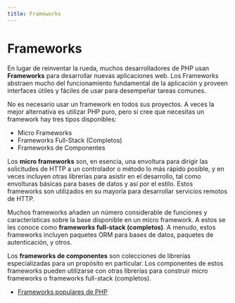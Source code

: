 ```yaml
---
title: Frameworks
---
```


# Frameworks

En lugar de reinventar la rueda, muchos desarrolladores de PHP usan **Frameworks** para desarrollar nuevas aplicaciones web. Los Frameworks abstraen mucho del funcionamiento fundamental de la aplicación y proveen interfaces útiles y fáciles de usar para desempeñar tareas comunes.

No es necesario usar un framework en todos sus proyectos. A veces la mejor alternativa es utilizar PHP puro, pero si cree que necesitas un framework hay tres tipos disponibles:

* Micro Frameworks
* Frameworks Full-Stack (Completos)
* Frameworks de Componentes

Los **micro frameworks** son, en esencia, una envoltura para dirigir las solicitudes de HTTP a un controlador o método lo más rápido posible, y en veces incluyen otras librerías para asistir en el desarrollo, tal como envolturas básicas para bases de datos y así por el estilo. Estos frameworks son utilizados en su mayoría para desarrollar servicios remotos de HTTP. 

Muchos frameworks añaden un número considerable de funciones y características sobre la base disponible en un micro framework. A estos se les conoce como **frameworks full-stack (completos)**. A menudo, estos frameworks incluyen paquetes ORM para bases de datos, paquetes de autenticación, y otros.

Los **frameworks de componentes** son colecciones de librerías especializadas para un propósito en particular. Los componentes de estos frameworks pueden utilizarse con otras librerías para construir micro frameworks o frameworks full-stack (completos).


* [Frameworks populares de PHP](https://github.com/codeguy/php-the-right-way/wiki/Frameworks)